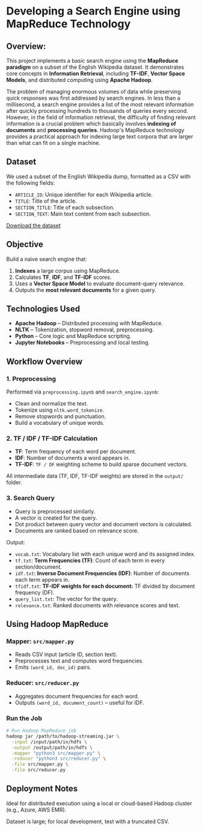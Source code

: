 # Developing a Search Engine using MapReduce Technology

## Overview:
This project implements a basic search engine using the **MapReduce paradigm** on a subset of the English Wikipedia dataset. It demonstrates core concepts in **Information Retrieval**, including **TF-IDF**, **Vector Space Models**, and distributed computing using **Apache Hadoop**.

The problem of managing enormous volumes of data while preserving quick responses was first addressed by search engines. In less than a millisecond, a search engine provides a list of the most relevant information after quickly processing hundreds to thousands of queries every second. However, in the field of information retrieval, the difficulty of finding relevant information is a crucial problem which basically involves **indexing of documents** and **processing queries**. Hadoop's MapReduce technology provides a practical approach for indexing large text corpora that are larger than what can fit on a single machine.


## Dataset

We used a subset of the English Wikipedia dump, formatted as a CSV with the following fields:

- `ARTICLE_ID`: Unique identifier for each Wikipedia article.
- `TITLE`: Title of the article.
- `SECTION_TITLE`: Title of each subsection.
- `SECTION_TEXT`: Main text content from each subsection.

[Download the dataset](https://en.wikipedia.org/wiki/Wikipedia:Database_download)

## Objective

Build a naive search engine that:
1. **Indexes** a large corpus using MapReduce.
2. Calculates **TF**, **IDF**, and **TF-IDF** scores.
3. Uses a **Vector Space Model** to evaluate document-query relevance.
4. Outputs the **most relevant documents** for a given query.

## Technologies Used

- **Apache Hadoop** – Distributed processing with MapReduce.
- **NLTK** – Tokenization, stopword removal, preprocessing.
- **Python** – Core logic and MapReduce scripting.
- **Jupyter Notebooks** – Preprocessing and local testing.

## Workflow Overview

### 1. **Preprocessing**

Performed via `preprocessing.ipynb` and `search_engine.ipynb`:
- Clean and normalize the text.
- Tokenize using `nltk.word_tokenize`.
- Remove stopwords and punctuation.
- Build a vocabulary of unique words.

### 2. **TF / IDF / TF-IDF Calculation**

- **TF**: Term frequency of each word per document.
- **IDF**: Number of documents a word appears in.
- **TF-IDF**: `TF / DF` weighting scheme to build sparse document vectors.

All intermediate data (TF, IDF, TF-IDF weights) are stored in the `output/` folder.

### 3. **Search Query**

- Query is preprocessed similarly.
- A vector is created for the query.
- Dot product between query vector and document vectors is calculated.
- Documents are ranked based on relevance score.

Output:
- `vocab.txt`:	Vocabulary list with each unique word and its assigned index.
- `tf.txt`:	**Term Frequencies (TF)**: Count of each term in every section/document.
- `idf.txt`:	**Inverse Document Frequencies (IDF)**: Number of documents each term appears in.
- `tfidf.txt`: **TF-IDF weights for each document:** TF divided by document frequency (DF).
- `query_list.txt`: The vector for the query.
- `relevance.txt`: Ranked documents with relevance scores and text.

## Using Hadoop MapReduce

### Mapper: `src/mapper.py`

- Reads CSV input (article ID, section text).
- Preprocesses text and computes word frequencies.
- Emits `(word_id, doc_id)` pairs.

### Reducer: `src/reducer.py`

- Aggregates document frequencies for each word.
- Outputs `(word_id, document_count)` – useful for IDF.

### Run the Job

```bash
# Run Hadoop MapReduce job
hadoop jar /path/to/hadoop-streaming.jar \
  -input /input/path/in/hdfs \
  -output /output/path/in/hdfs \
  -mapper "python3 src/mapper.py" \
  -reducer "python3 src/reducer.py" \
  -file src/mapper.py \
  -file src/reducer.py
```

## Deployment Notes
Ideal for distributed execution using a local or cloud-based Hadoop cluster (e.g., Azure, AWS EMR).

Dataset is large; for local development, test with a truncated CSV.
